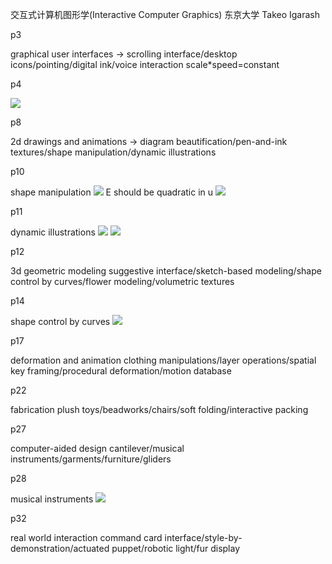 交互式计算机图形学(Interactive Computer Graphics) 东京大学 Takeo Igarash

p3

graphical user interfaces
->
scrolling interface/desktop icons/pointing/digital ink/voice interaction
scale*speed=constant

p4

![](../assets/2022-05-18-18-18-29.png)

p8

2d drawings and animations
->
diagram beautification/pen-and-ink textures/shape manipulation/dynamic illustrations

p10

shape manipulation
![](../assets/2022-05-18-21-08-57.png)
E should be quadratic in u
![](../assets/2022-05-18-21-10-41.png)

p11

dynamic illustrations
![](../assets/2022-05-18-21-15-41.png)
![](../assets/2022-05-18-21-16-24.png)

p12

3d geometric modeling
suggestive interface/sketch-based modeling/shape control by curves/flower modeling/volumetric textures

p14

shape control by curves
![](../assets/2022-05-18-21-41-02.png)

p17

deformation and animation
clothing manipulations/layer operations/spatial key framing/procedural deformation/motion database

p22

fabrication
plush toys/beadworks/chairs/soft folding/interactive packing

p27

computer-aided design
cantilever/musical instruments/garments/furniture/gliders

p28

musical instruments
![](../assets/2022-05-18-23-24-52.png)

p32

real world interaction
command card interface/style-by-demonstration/actuated puppet/robotic light/fur display